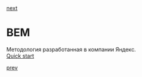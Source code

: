 <a href="04.md">next</a>

<h1>BEM</h1>

<div>
Методология разработанная в компании Яндекс.
</div>

<div>
<a href="https://ru.bem.info/methodology/quick-start/">Quick start</a>
</div>

<a href="02.md">prev</a>
